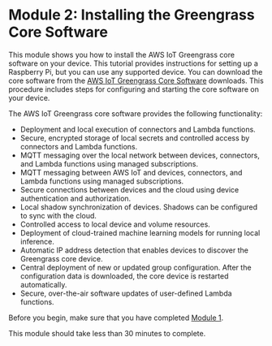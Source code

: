 # Module 2: Installing the Greengrass Core Software<a name="module2"></a>

This module shows you how to install the AWS IoT Greengrass core software on your device\. This tutorial provides instructions for setting up a Raspberry Pi, but you can use any supported device\. You can download the core software from the [AWS IoT Greengrass Core Software](what-is-gg.md#gg-core-download-tab) downloads\. This procedure includes steps for configuring and starting the core software on your device\.

The AWS IoT Greengrass core software provides the following functionality:
+ Deployment and local execution of connectors and Lambda functions\.
+ Secure, encrypted storage of local secrets and controlled access by connectors and Lambda functions\.
+ MQTT messaging over the local network between devices, connectors, and Lambda functions using managed subscriptions\.
+ MQTT messaging between AWS IoT and devices, connectors, and Lambda functions using managed subscriptions\.
+ Secure connections between devices and the cloud using device authentication and authorization\.
+ Local shadow synchronization of devices\. Shadows can be configured to sync with the cloud\.
+ Controlled access to local device and volume resources\.
+ Deployment of cloud\-trained machine learning models for running local inference\.
+ Automatic IP address detection that enables devices to discover the Greengrass core device\.
+ Central deployment of new or updated group configuration\. After the configuration data is downloaded, the core device is restarted automatically\.
+ Secure, over\-the\-air software updates of user\-defined Lambda functions\.

Before you begin, make sure that you have completed [Module 1](module1.md)\.

This module should take less than 30 minutes to complete\.